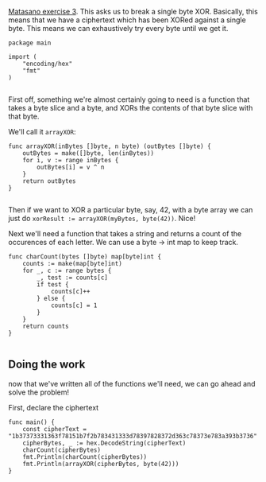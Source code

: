 
[Matasano exercise 3](http://cryptopals.com/sets/1/challenges/3/). This asks
us to break a single byte XOR. Basically, this means that we have a
ciphertext which has been XORed against a single byte. This means we
can exhaustively try every byte until we get it.

```
package main

import (
	"encoding/hex"
	"fmt"
)


```


First off, something we're almost certainly going to need is a function
that takes a byte slice and a byte, and XORs the contents of that byte slice
with that byte.

We'll call it `arrayXOR`:

```
func arrayXOR(inBytes []byte, n byte) (outBytes []byte) {
	outBytes = make([]byte, len(inBytes))
	for i, v := range inBytes {
		outBytes[i] = v ^ n
	}
	return outBytes
}


```


Then if we want to XOR a particular byte, say, 42, with a byte array we can
just do `xorResult := arrayXOR(myBytes, byte(42))`. Nice!

Next we'll need a function that takes a string and returns a count
of the occurences of each letter.
We can use a byte -> int map to keep track.

```
func charCount(bytes []byte) map[byte]int {
	counts := make(map[byte]int)
	for _, c := range bytes {
		_, test := counts[c]
		if test {
			counts[c]++
		} else {
			counts[c] = 1
		}
	}
	return counts
}


```

 ## Doing the work

 now that we've written all of the functions we'll need, we can go ahead
 and solve the problem!

 First, declare the ciphertext


```
func main() {
	const cipherText = "1b37373331363f78151b7f2b783431333d78397828372d363c78373e783a393b3736"
	cipherBytes, _ := hex.DecodeString(cipherText)
	charCount(cipherBytes)
	fmt.Println(charCount(cipherBytes))
	fmt.Println(arrayXOR(cipherBytes, byte(42)))
}

```
